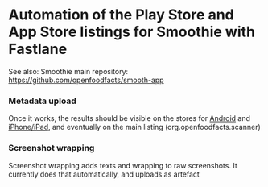 # Automation of the Play Store and App Store listings for Smoothie with Fastlane

See also: Smoothie main repository: https://github.com/openfoodfacts/smooth-app

### Metadata upload
Once it works, the results should be visible on the stores for [Android](https://play.google.com/store/apps/details?id=org.openfoodfacts.app) and [iPhone/iPad](https://apps.apple.com/us/app/smooth-app/id1526747703), and eventually on the main listing (org.openfoodfacts.scanner)

### Screenshot wrapping
Screenshot wrapping adds texts and wrapping to raw screenshots. It currently does that automatically, and uploads as artefact
